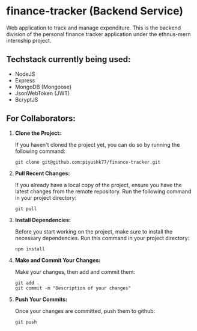 # finance-tracker (Backend Service)
Web application to track and manage expenditure. This is the backend division of the personal finance tracker application under the ethnus-mern internship project.

## Techstack currently being used:
+ NodeJS
+ Express
+ MongoDB (Mongoose)
+ JsonWebToken (JWT)
+ BcryptJS

## For Collaborators:

1. **Clone the Project:**

    If you haven't cloned the project yet, you can do so by running the following command:

    ```shell
    git clone git@github.com:piyushk77/finance-tracker.git
    ```

2. **Pull Recent Changes:**

    If you already have a local copy of the project, ensure you have the latest changes from the remote repository. Run the following command in your project directory:

    ```shell
    git pull
    ```

3. **Install Dependencies:**

    Before you start working on the project, make sure to install the necessary dependencies. Run this command in your project directory:

    ```shell
    npm install
    ```

4. **Make and Commit Your Changes:**

    Make your changes, then add and commit them:

    ```shell
    git add .
    git commit -m "Description of your changes"
    ```

5. **Push Your Commits:**

    Once your changes are committed, push them to github:

    ```shell
    git push
    ```
